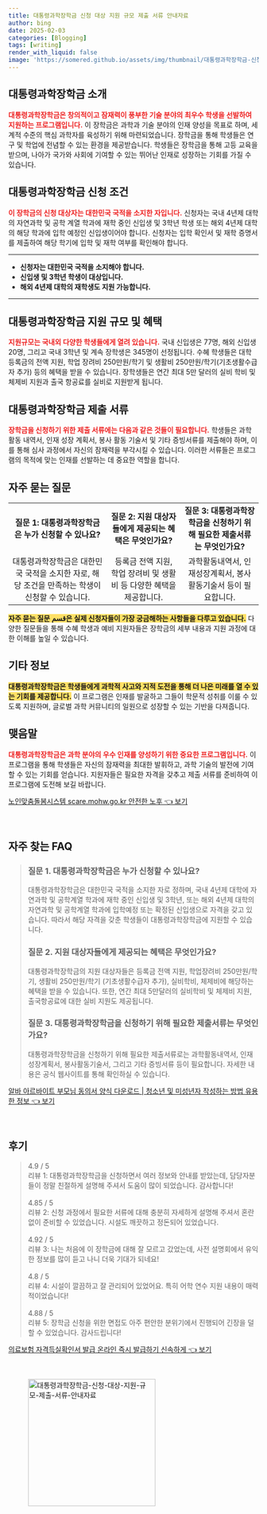 ```yaml
---
title: 대통령과학장학금 신청 대상 지원 규모 제출 서류 안내자료
author: bing
date: 2025-02-03
categories: [Blogging]
tags: [writing]
render_with_liquid: false
image: 'https://somered.github.io/assets/img/thumbnail/대통령과학장학금-신청-대상-지원-규모-제출-서류-안내자료.webp'
---
```



<h2 id='대통령과학장학금소개'>대통령과학장학금 소개</h2>

<p><b><span style="color: #ee2323;">대통령과학장학금은 창의적이고 잠재력이 풍부한 기술 분야의 최우수 학생을 선발하여 지원하는 프로그램입니다.</span></b> 이 장학금은 과학과 기술 분야의 인재 양성을 목표로 하며, 세계적 수준의 핵심 과학자를 육성하기 위해 마련되었습니다. 장학금을 통해 학생들은 연구 및 학업에 전념할 수 있는 환경을 제공받습니다. 학생들은 장학금을 통해 고등 교육을 받으며, 나아가 국가와 사회에 기여할 수 있는 뛰어난 인재로 성장하는 기회를 가질 수 있습니다.</p>

<h2 id='신청조건'>대통령과학장학금 신청 조건</h2>

<p><b><span style="color: #ee2323;">이 장학금의 신청 대상자는 대한민국 국적을 소지한 자입니다.</span></b> 신청자는 국내 4년제 대학의 자연과학 및 공학 계열 학과에 재학 중인 신입생 및 3학년 학생 또는 해외 4년제 대학의 해당 학과에 입학 예정인 신입생이어야 합니다. 신청자는 입학 확인서 및 재학 증명서를 제출하여 해당 학기에 입학 및 재학 여부를 확인해야 합니다.</p>

<hr />

<ul>
    <li><b>신청자는 대한민국 국적을 소지해야 합니다.</b></li>
    <li><b>신입생 및 3학년 학생이 대상입니다.</b></li>
    <li><b>해외 4년제 대학의 재학생도 지원 가능합니다.</b></li>
</ul>

<hr />

<h2 id='지원규모및혜택'>대통령과학장학금 지원 규모 및 혜택</h2>

<p><b><span style="color: #ee2323;">지원규모는 국내외 다양한 학생들에게 열려 있습니다.</span></b> 국내 신입생은 77명, 해외 신입생 20명, 그리고 국내 3학년 및 계속 장학생은 345명이 선정됩니다. 수혜 학생들은 대학 등록금의 전액 지원, 학업 장려비 250만원/학기 및 생활비 250만원/학기(기초생활수급자 추가) 등의 혜택을 받을 수 있습니다. 장학생들은 연간 최대 5만 달러의 실비 학비 및 체제비 지원과 출국 항공료를 실비로 지원받게 됩니다.</p>

<h2 id='제출서류'>대통령과학장학금 제출 서류</h2>

<p><b><span style="color: #ee2323;">장학금을 신청하기 위한 제출 서류에는 다음과 같은 것들이 필요합니다.</span></b> 학생들은 과학 활동 내역서, 인재 성장 계획서, 봉사 활동 기술서 및 기타 증빙서류를 제출해야 하며, 이를 통해 심사 과정에서 자신의 잠재력을 부각시킬 수 있습니다. 이러한 서류들은 프로그램의 목적에 맞는 인재를 선발하는 데 중요한 역할을 합니다.</p>

<h2 id='자주묻는질문'>자주 묻는 질문</h2>

<table>
    <tr>
        <td style="text-align: center; height: 17px;"><b>질문 1: 대통령과학장학금은 누가 신청할 수 있나요?</b></td>
        <td style="text-align: center; height: 17px;"><b>질문 2: 지원 대상자들에게 제공되는 혜택은 무엇인가요?</b></td>
        <td style="text-align: center; height: 17px;"><b>질문 3: 대통령과학장학금을 신청하기 위해 필요한 제출서류는 무엇인가요?</b></td>
    </tr>
    <tr>
        <td style="text-align: center; height: 17px;">대통령과학장학금은 대한민국 국적을 소지한 자로, 해당 조건을 만족하는 학생이 신청할 수 있습니다.</td>
        <td style="text-align: center; height: 17px;">등록금 전액 지원, 학업 장려비 및 생활비 등 다양한 혜택을 제공합니다.</td>
        <td style="text-align: center; height: 17px;">과학활동내역서, 인재성장계획서, 봉사활동기술서 등이 필요합니다.</td>
    </tr>
</table>

<p><b><span style="background-color: #ffe066;">자주 묻는 질문 قسم은 실제 신청자들이 가장 궁금해하는 사항들을 다루고 있습니다.</span></b> 다양한 질문들을 통해 수혜 학생과 예비 지원자들은 장학금의 세부 내용과 지원 과정에 대한 이해를 높일 수 있습니다.</p>

<h2 id='기타정보'>기타 정보</h2>

<p><b><span style="background-color: #ffe066;">대통령과학장학금은 학생들에게 과학적 사고와 지적 도전을 통해 더 나은 미래를 열 수 있는 기회를 제공합니다.</span></b> 이 프로그램은 인재를 발굴하고 그들이 학문적 성취를 이룰 수 있도록 지원하며, 글로벌 과학 커뮤니티의 일원으로 성장할 수 있는 기반을 다져줍니다.</p>

<h2 id='맺음말'>맺음말</h2>

<p><b><span style="color: #ee2323;">대통령과학장학금은 과학 분야의 우수 인재를 양성하기 위한 중요한 프로그램입니다.</span></b> 이 프로그램을 통해 학생들은 자신의 잠재력을 최대한 발휘하고, 과학 기술의 발전에 기여할 수 있는 기회를 얻습니다. 지원자들은 필요한 자격을 갖추고 제출 서류를 준비하여 이 프로그램에 도전해 보길 바랍니다.</p>


<p><a class="click-button" title="노인맞춤돌봄시스템 scare.mohw.go.kr 안전한 노후" href="https://somered.github.io/posts/%EB%85%B8%EC%9D%B8%EB%A7%9E%EC%B6%A4%EB%8F%8C%EB%B4%84%EC%8B%9C%EC%8A%A4%ED%85%9C-scare.mohw.go.kr-%EC%95%88%EC%A0%84%ED%95%9C-%EB%85%B8%ED%9B%84/" rel="dofollow">노인맞춤돌봄시스템 scare.mohw.go.kr 안전한 노후 👈 보기</a></p><br>
<h2 id='자주_찾는_FAQ'>자주 찾는 FAQ</h2>
<div itemscope="" itemtype="https://schema.org/FAQPage"> 
<blockquote> 
<div itemscope="" itemprop="mainEntity" itemtype="https://schema.org/Question"> 
<h3 itemprop="name">질문 1. 대통령과학장학금은 누가 신청할 수 있나요?</h3> 
<div itemscope="" itemprop="acceptedAnswer" itemtype="https://schema.org/Answer"> 
<span itemprop="text"> 
<p>대통령과학장학금은 대한민국 국적을 소지한 자로 정하며, 국내 4년제 대학에 자연과학 및 공학계열 학과에 재학 중인 신입생 및 3학년, 또는 해외 4년제 대학의 자연과학 및 공학계열 학과에 입학예정 또는 확정된 신입생으로 자격을 갖고 있습니다. 따라서 해당 자격을 갖춘 학생들이 대통령과학장학금에 지원할 수 있습니다.</p> 
</span> 
</div> 
</div> 

<div itemscope="" itemprop="mainEntity" itemtype="https://schema.org/Question"> 
<h3 itemprop="name">질문 2. 지원 대상자들에게 제공되는 혜택은 무엇인가요?</h3> 
<div itemscope="" itemprop="acceptedAnswer" itemtype="https://schema.org/Answer"> 
<span itemprop="text"> 
<p>대통령과학장학금의 지원 대상자들은 등록금 전액 지원, 학업장려비 250만원/학기, 생활비 250만원/학기 (기초생활수급자 추가), 실비학비, 체제비에 해당하는 혜택을 받을 수 있습니다. 또한, 연간 최대 5만달러의 실비학비 및 체제비 지원, 출국항공료에 대한 실비 지원도 제공됩니다.</p> 
</span> 
</div> 
</div> 

<div itemscope="" itemprop="mainEntity" itemtype="https://schema.org/Question"> 
<h3 itemprop="name">질문 3. 대통령과학장학금을 신청하기 위해 필요한 제출서류는 무엇인가요?</h3> 
<div itemscope="" itemprop="acceptedAnswer" itemtype="https://schema.org/Answer"> 
<span itemprop="text"> 
<p>대통령과학장학금을 신청하기 위해 필요한 제출서류로는 과학활동내역서, 인재성장계획서, 봉사활동기술서, 그리고 기타 증빙서류 등이 필요합니다. 자세한 내용은 공식 웹사이트를 통해 확인하실 수 있습니다.</p> 
</span> 
</div> 
</div> 
</blockquote> 
</div>
<p><a class="click-button" title="알바 아르바이트 부모님 동의서 양식 다운로드 | 청소년 및 미성년자 작성하는 방법 유용한 정보" href="https://somered.github.io/posts/%EC%95%8C%EB%B0%94-%EC%95%84%EB%A5%B4%EB%B0%94%EC%9D%B4%ED%8A%B8-%EB%B6%80%EB%AA%A8%EB%8B%98-%EB%8F%99%EC%9D%98%EC%84%9C-%EC%96%91%EC%8B%9D-%EB%8B%A4%EC%9A%B4%EB%A1%9C%EB%93%9C-%EC%B2%AD%EC%86%8C%EB%85%84-%EB%B0%8F-%EB%AF%B8%EC%84%B1%EB%85%84%EC%9E%90-%EC%9E%91%EC%84%B1%ED%95%98%EB%8A%94-%EB%B0%A9%EB%B2%95-%EC%9C%A0%EC%9A%A9%ED%95%9C-%EC%A0%95%EB%B3%B4/" rel="dofollow">알바 아르바이트 부모님 동의서 양식 다운로드 | 청소년 및 미성년자 작성하는 방법 유용한 정보 👈 보기</a></p><br>
<h2 id='후기'>후기</h2>
<div itemscope itemtype="https://schema.org/Product">
  <blockquote>
  <div itemprop="review" itemscope itemtype="https://schema.org/Review">
      <div itemprop="reviewRating" itemscope itemtype="https://schema.org/Rating"> <span itemprop="ratingValue">4.9</span> / <span itemprop="bestRating">5</span> </div>
      <span itemprop="reviewBody">리뷰 1: 대통령과학장학금을 신청하면서 여러 정보와 안내를 받았는데, 담당자분들이 정말 친절하게 설명해 주셔서 도움이 많이 되었습니다. 감사합니다!</span>
  </div>
  <br>
  <div itemprop="review" itemscope itemtype="https://schema.org/Review">
      <div itemprop="reviewRating" itemscope itemtype="https://schema.org/Rating"> <span itemprop="ratingValue">4.85</span> / <span itemprop="bestRating">5</span> </div>
      <span itemprop="reviewBody">리뷰 2: 신청 과정에서 필요한 서류에 대해 충분히 자세하게 설명해 주셔서 혼란 없이 준비할 수 있었습니다. 시설도 깨끗하고 정돈되어 있었습니다.</span>
  </div>
  <br>
  <div itemprop="review" itemscope itemtype="https://schema.org/Review">
      <div itemprop="reviewRating" itemscope itemtype="https://schema.org/Rating"> <span itemprop="ratingValue">4.92</span> / <span itemprop="bestRating">5</span> </div>
      <span itemprop="reviewBody">리뷰 3: 나는 처음에 이 장학금에 대해 잘 모르고 갔었는데, 사전 설명회에서 유익한 정보를 많이 듣고 나니 더욱 기대가 되네요!</span>
  </div>
  <br>
  <div itemprop="review" itemscope itemtype="https://schema.org/Review">
      <div itemprop="reviewRating" itemscope itemtype="https://schema.org/Rating"> <span itemprop="ratingValue">4.8</span> / <span itemprop="bestRating">5</span> </div>
      <span itemprop="reviewBody">리뷰 4: 시설이 깔끔하고 잘 관리되어 있었어요. 특히 어학 연수 지원 내용이 매력적이었습니다!</span>
  </div>
  <br>
  <div itemprop="review" itemscope itemtype="https://schema.org/Review">
      <div itemprop="reviewRating" itemscope itemtype="https://schema.org/Rating"> <span itemprop="ratingValue">4.88</span> / <span itemprop="bestRating">5</span> </div>
      <span itemprop="reviewBody">리뷰 5: 장학금 신청을 위한 면접도 아주 편안한 분위기에서 진행되어 긴장을 덜 할 수 있었습니다. 감사드립니다!</span>
  </div>
  </blockquote>
</div>
<p><a class="click-button" title="의료보험 자격득실확인서 발급 온라인 즉시 발급하기 신속하게" href="https://somered.github.io/posts/%EC%9D%98%EB%A3%8C%EB%B3%B4%ED%97%98-%EC%9E%90%EA%B2%A9%EB%93%9D%EC%8B%A4%ED%99%95%EC%9D%B8%EC%84%9C-%EB%B0%9C%EA%B8%89-%EC%98%A8%EB%9D%BC%EC%9D%B8-%EC%A6%89%EC%8B%9C-%EB%B0%9C%EA%B8%89%ED%95%98%EA%B8%B0-%EC%8B%A0%EC%86%8D%ED%95%98%EA%B2%8C/" rel="dofollow">의료보험 자격득실확인서 발급 온라인 즉시 발급하기 신속하게 👈 보기</a></p><br>
<figure class="image"><img src="https://somered.github.io/assets/img/thumbnail/대통령과학장학금-신청-대상-지원-규모-제출-서류-안내자료.webp" alt="대통령과학장학금-신청-대상-지원-규모-제출-서류-안내자료" width="256" height="256"></figure>